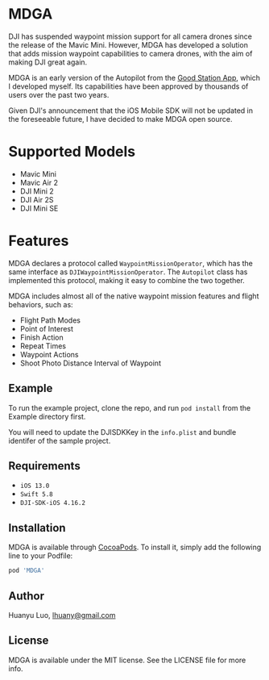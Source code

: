 # MDGA

DJI has suspended waypoint mission support for all camera drones since the release of the Mavic Mini. However, MDGA has developed a solution that adds mission waypoint capabilities to camera drones, with the aim of making DJI great again.

MDGA is an early version of the Autopilot from the [Good Station App](https://apps.apple.com/us/app/good-station-for-dji/id1535371709), which I developed myself. Its capabilities have been approved by thousands of users over the past two years.

Given DJI's announcement that the iOS Mobile SDK will not be updated in the foreseeable future, I have decided to make MDGA open source.

# Supported Models

- Mavic Mini
- Mavic Air 2
- DJI Mini 2
- DJI Air 2S
- DJI Mini SE

# Features

MDGA declares a protocol called `WaypointMissionOperator`, which has the same interface as `DJIWaypointMissionOperator`. The `Autopilot` class has implemented this protocol, making it easy to combine the two together.

MDGA includes almost all of the native waypoint mission features and flight behaviors, such as:

- Flight Path Modes
- Point of Interest
- Finish Action
- Repeat Times
- Waypoint Actions
- Shoot Photo Distance Interval of Waypoint

## Example

To run the example project, clone the repo, and run `pod install` from the Example directory first.

You will need to update the DJISDKKey in the `info.plist` and bundle identifer of the sample project.

## Requirements

- `iOS 13.0`
- `Swift 5.8`
- `DJI-SDK-iOS 4.16.2`

## Installation

MDGA is available through [CocoaPods](https://cocoapods.org). To install
it, simply add the following line to your Podfile:

```ruby
pod 'MDGA'
```

## Author

Huanyu Luo, lhuany@gmail.com

## License

MDGA is available under the MIT license. See the LICENSE file for more info.
